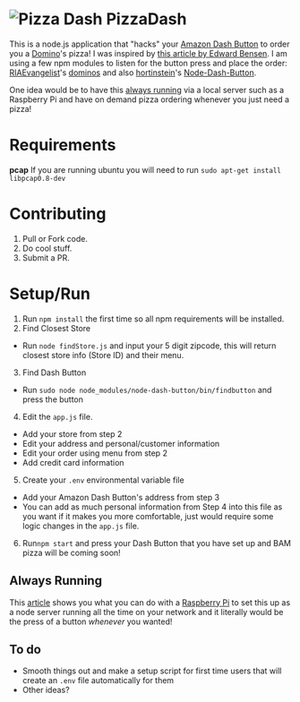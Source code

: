 ![Pizza Dash](http://i.imgur.com/DD944Cz.jpg)
PizzaDash
====
This is a node.js application that "hacks" your [Amazon Dash Button](http://www.amazon.com/dashbutton) to order you a [Domino](https://www.dominos.com/)'s pizza!
I was inspired by [this article by Edward Bensen](https://medium.com/@edwardbenson/how-i-hacked-amazon-s-5-wifi-button-to-track-baby-data-794214b0bdd8).
I am using a few npm modules to listen for the button press and place the order: [RIAEvangelist](https://github.com/RIAEvangelist)'s [dominos](https://github.com/RIAEvangelist/node-dominos-pizza-api) and also [hortinstein](https://github.com/hortinstein)'s [Node-Dash-Button](https://github.com/hortinstein/node-dash-button).

One idea would be to have this [always running](#always-running) via a local server such as a Raspberry Pi and have on demand pizza ordering whenever you just need a pizza!

Requirements
====
__pcap__
If you are running ubuntu you will need to run ` sudo apt-get install libpcap0.8-dev `

Contributing
====

1. Pull or Fork code.
2. Do cool stuff.
3. Submit a PR.

Setup/Run
====
1. Run ` npm install ` the first time so all npm requirements will be installed.
2. Find Closest Store
  - Run ` node findStore.js ` and input your 5 digit zipcode, this will return closest store info (Store ID) and their menu.
3. Find Dash Button
  - Run ` sudo node node_modules/node-dash-button/bin/findbutton ` and press the button
4. Edit the ` app.js ` file.
  - Add your store from step 2
  - Edit your address and personal/customer information
  - Edit your order using menu from step 2
  - Add credit card information
5. Create your ` .env ` environmental variable file
  - Add your Amazon Dash Button's address from step 3
  - You can add as much personal information from Step 4 into this file as you want if it makes you more comfortable, just would require some logic changes in the ` app.js ` file.
6. Run` npm start ` and press your Dash Button that you have set up and BAM pizza will be coming soon!

Always Running
----
This [article](http://weworkweplay.com/play/raspberry-pi-nodejs/) shows you what you can do with a [Raspberry Pi](https://www.raspberrypi.org/) to set this up as a node server running all the time on your network and it literally would be the press of a button *whenever* you wanted!

To do
----
- Smooth things out and make a setup script for first time users that will create an ` .env ` file automatically for them
- Other ideas?